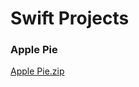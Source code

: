 # Swift Projects
### Apple Pie
[Apple Pie.zip](https://github.com/JaDThomas/JaDThomas.github.io/files/7531371/Apple.Pie.zip)
